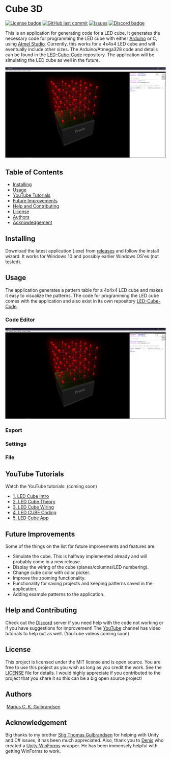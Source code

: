 # Cube 3D 
[![License badge](https://img.shields.io/github/license/mariugul/cube-3d)](https://github.com/mariugul/cube-3d/blob/develop/docs/LICENSE)
[![GitHub last commit](https://img.shields.io/github/last-commit/mariugul/cube-3d)](https://github.com/mariugul/cube-3d/commits/develop)
[![Issues](https://img.shields.io/github/issues/mariugul/cube-3d)](https://github.com/mariugul/cube-3d/issues)
[![Discord badge](https://img.shields.io/discord/710895026435260556)](https://discord.com/invite/ZgxjkC2)

This is an application for generating code for a LED cube. It generates the necessary code for programming the LED cube with either [Arduino](https://www.arduino.cc/en/Main/Software) or C, using [Atmel Studio](https://www.microchip.com/mplab/avr-support/atmel-studio-7). Currently, this works for a 4x4x4 LED cube and will eventually include other sizes. The Arduino/Atmega328 code and details can be found in the [LED-Cube-Code](https://github.com/mariugul/LED-Cube-Code) repository. The application will be simulating the LED cube as well in the future.

[<img src="images/cube3d.png" alt="cube.png" width=""/>](https://github.com/mariugul/cube-3d/blob/develop/docs/images/cube3d.png) 

## Table of Contents  
* [Installing](#Installing)  
* [Usage](#Usage)
* [YouTube Tutorials](#YouTubeTutorials)
* [Future Improvements](#FutureImprovements)
* [Help and Contributing](#HelpContributing)  
* [License](#License)  
* [Authors](#Authors)
* [Acknowledgement](#Aknowledgement)

<a name="Installing"/>

## Installing
Download the latest application (.exe) from [releases](https://github.com/mariugul/cube-3d/releases) and follow the install wizard. It works for Windows 10 and possibly earlier Windows OS'es (not tested).

<a name="Usage"/>

## Usage
The application generates a pattern table for a 4x4x4 LED cube and makes it easy to visualize the patterns. The code for programming the LED cube comes with the application and also exist in its own repository [LED-Cube-Code](https://github.com/mariugul/LED-Cube-Code). 

### Code Editor
[<img src="images/cube3d.png" alt="cube.png" width=""/>](https://github.com/mariugul/cube-3d/blob/develop/docs/images/cube3d.png) 

### Export

### Settings

### File

<a name="YouTubeTutorials"/>

## YouTube Tutorials
Watch the YouTube tutorials: (coming soon)
* [1. LED Cube Intro]()
* [2. LED Cube Theory]()
* [3. LED Cube Wiring]()
* [4. LED CUBE Coding]()
* [5. LED Cube App]()

<a name="FutureImprovements"/>

## Future Improvements
Some of the things on the list for future improvements and features are:
* Simulate the cube. This is halfway implemented already and will probably come in a new release.
* Display the wiring of the cube (planes/columns/LED numbering).
* Change cube color with color picker.
* Improve the zooming functionality.
* Functionality for saving projects and keeping patterns saved in the application.
* Adding example patterns to the application.

<a name="HelpContributing"/>

## Help and Contributing

Check out the [Discord](https://discord.com/invite/ZgxjkC2) server if you need help with the code not working or if you have suggestions for improvement! The [YouTube]() channel has video tutorials to help out as well. (YouTube videos coming soon)

<a name="License"/>

## License
This project is licensed under the MIT license and is open source. You are free to use this project as you wish as long as you credit the work. See the [LICENSE](LICENSE) file for details. I would highly appreciate if you contributed to the project that you share it so this can be a big open source project!


<a name="Authors"/>

## Authors
<img src="https://lh3.googleusercontent.com/fqYJHtyzZzA4vacRzeJoB93QNvA5-mvR-8UB5oVLxdYDSTpfLp_KgYD4IqVGJUgFEJo" alt="" width="15"/> [Marius C. K. Gulbrandsen](https://www.linkedin.com/in/marius-c-k-gulbrandsen-963a69130/) 

<a name="Acknowledgement"/>

## Acknowledgement
Big thanks to my brother [Stig Thomas Gulbrandsen](https://github.com/ribbreaker) for helping with Unity and C# issues, it has been much appreciated. 
Also, thank you to [Denis](https://github.com/Meragon) who created a [Unity-WinForms](https://github.com/Meragon/Unity-WinForms) wrapper. He has been immensely helpful with getting WinForms to work.
